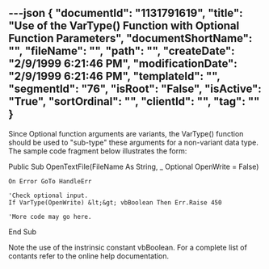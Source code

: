---json
{
  "documentId": "1131791619",
  "title": "Use of the VarType() Function with Optional Function Parameters",
  "documentShortName": "",
  "fileName": "",
  "path": "",
  "createDate": "2/9/1999 6:21:46 PM",
  "modificationDate": "2/9/1999 6:21:46 PM",
  "templateId": "",
  "segmentId": "76",
  "isRoot": "False",
  "isActive": "True",
  "sortOrdinal": "",
  "clientId": "",
  "tag": ""
}
---

Since Optional function arguments are variants, the VarType() function should be used to &quot;sub-type&quot; these arguments for a non-variant data type. The sample code fragment below illustrates the form:

Public Sub OpenTextFile(FileName As String, _
        Optional OpenWrite = False)
 
    On Error GoTo HandleErr
    
    'Check optional input.
    If VarType(OpenWrite) &lt;&gt; vbBoolean Then Err.Raise 450

    'More code may go here.

End Sub

Note the use of the instrinsic constant vbBoolean. For a complete list of contants refer to the online help documentation.
